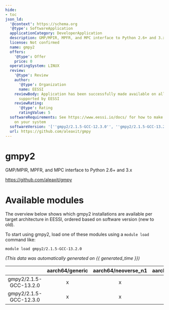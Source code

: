 ```yaml
---
hide:
- toc
json_ld:
  '@context': https://schema.org
  '@type': SoftwareApplication
  applicationCategory: DeveloperApplication
  description: GMP/MPIR, MPFR, and MPC interface to Python 2.6+ and 3.x
  license: Not confirmed
  name: gmpy2
  offers:
    '@type': Offer
    price: 0
  operatingSystem: LINUX
  review:
    '@type': Review
    author:
      '@type': Organization
      name: EESSI
    reviewBody: Application has been successfully made available on all architectures
      supported by EESSI
    reviewRating:
      '@type': Rating
      ratingValue: 5
  softwareRequirements: See https://www.eessi.io/docs/ for how to make EESSI available
    on your system
  softwareVersion: '[''gmpy2/2.1.5-GCC-12.3.0'', ''gmpy2/2.1.5-GCC-13.2.0'']'
  url: https://github.com/aleaxit/gmpy
---
```


gmpy2
=====


GMP/MPIR, MPFR, and MPC interface to Python 2.6+ and 3.x

https://github.com/aleaxit/gmpy
# Available modules


The overview below shows which gmpy2 installations are available per target architecture in EESSI, ordered based on software version (new to old).

To start using gmpy2, load one of these modules using a `module load` command like:

```shell
module load gmpy2/2.1.5-GCC-13.2.0
```

*(This data was automatically generated on {{ generated_time }})*  

| |aarch64/generic|aarch64/neoverse_n1|aarch64/neoverse_v1|x86_64/generic|x86_64/amd/zen2|x86_64/amd/zen3|x86_64/amd/zen4|x86_64/intel/haswell|x86_64/intel/sapphirerapids|x86_64/intel/skylake_avx512|
| :---: | :---: | :---: | :---: | :---: | :---: | :---: | :---: | :---: | :---: | :---: |
|gmpy2/2.1.5-GCC-13.2.0|x|x|x|x|x|x|x|x|x|x|
|gmpy2/2.1.5-GCC-12.3.0|x|x|x|x|x|x|x|x|x|x|
